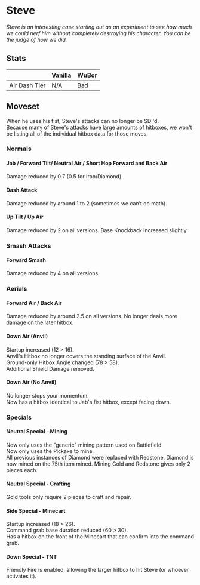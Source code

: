 # Steve

*Steve is an interesting case starting out as an experiment to see how much we could nerf him without completely destroying his character. You can be the judge of how we did.*

## Stats

<datatable>

|               | Vanilla | WuBor |
|:------------- |:------- |:----- |
| Air Dash Tier | N/A     | Bad   |

</datatable>

## Moveset

<funny>When he uses his fist, Steve's attacks can no longer be SDI'd.</funny><br>
Because many of Steve's attacks have large amounts of hitboxes, we won't be listing all of the individual hitbox data for those moves.

### Normals

#### Jab / Forward Tilt/ Neutral Air / Short Hop Forward and Back Air

<nerf>Damage reduced by 0.7 (0.5 for Iron/Diamond).</nerf>

#### Dash Attack

<nerf>Damage reduced by around 1 to 2 (sometimes we can’t do math).</nerf>

#### Up Tilt / Up Air

<nerf>Damage reduced by 2 on all versions. Base Knockback increased slightly.</nerf>

### Smash Attacks

#### Forward Smash

<nerf>Damage reduced by 4 on all versions.</nerf>

### Aerials

#### Forward Air / Back Air

<nerf>Damage reduced by around 2.5 on all versions. No longer deals more damage on the later hitbox.</nerf>

#### Down Air (Anvil)

<nerf>Startup increased (12 > 16).<br>
Anvil's Hitbox no longer covers the standing surface of the Anvil.<br>
Ground-only Hitbox Angle changed (78 > 58).<br>
Additional Shield Damage removed.</nerf>

#### Down Air (No Anvil)

<ovhl>No longer stops your momentum.<br>
Now has a hitbox identical to Jab's fist hitbox, except facing down.</ovhl>

### Specials

#### Neutral Special - Mining

<ovhl>Now only uses the "generic" mining pattern used on Battlefield.<br>
Now only uses the Pickaxe to mine.<br>
All previous instances of Diamond were replaced with Redstone. Diamond is now mined on the 75th item mined.
Mining Gold and Redstone gives only 2 pieces each.</ovhl>

#### Neutral Special - Crafting

<ovhl>Gold tools only require 2 pieces to craft and repair.</ovhl>

#### Side Special - Minecart

<nerf>Startup increased (18 > 26).<br>
Command grab base duration reduced (60 > 30).</nerf><br>
<ovhl>Has a hitbox on the front of the Minecart that can confirm into the command grab.</ovhl>

#### Down Special - TNT

<nerf>Friendly Fire is enabled, allowing the larger hitbox to hit Steve (or whoever activates it).</nerf>
